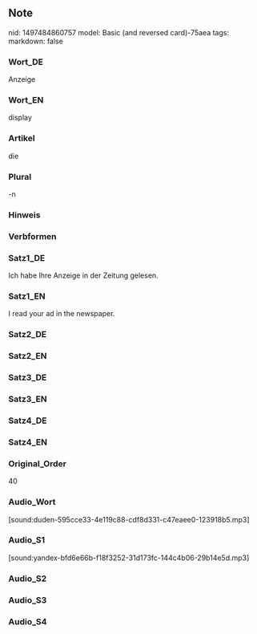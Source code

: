 ## Note
nid: 1497484860757
model: Basic (and reversed card)-75aea
tags: 
markdown: false

### Wort_DE
Anzeige

### Wort_EN
display

### Artikel
die

### Plural
-n

### Hinweis


### Verbformen


### Satz1_DE
Ich habe Ihre Anzeige in der Zeitung gelesen.

### Satz1_EN
I read your ad in the newspaper.

### Satz2_DE


### Satz2_EN


### Satz3_DE


### Satz3_EN


### Satz4_DE


### Satz4_EN


### Original_Order
40

### Audio_Wort
[sound:duden-595cce33-4e119c88-cdf8d331-c47eaee0-123918b5.mp3]

### Audio_S1
[sound:yandex-bfd6e66b-f18f3252-31d173fc-144c4b06-29b14e5d.mp3]

### Audio_S2


### Audio_S3


### Audio_S4

